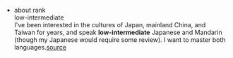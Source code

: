 * about rank  
  low-intermediate  
  I've been interested in the cultures of Japan, mainland China, and Taiwan for years, and speak **low-intermediate** Japanese and Mandarin (though my Japanese would require some review). I want to master both languages.[source](http://www.quora.com/open_questions)  
